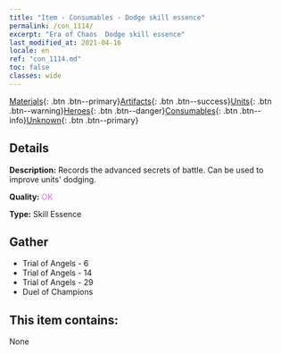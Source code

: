 ```yaml
---
title: "Item - Consumables - Dodge skill essence"
permalink: /con_1114/
excerpt: "Era of Chaos  Dodge skill essence"
last_modified_at: 2021-04-16
locale: en
ref: "con_1114.md"
toc: false
classes: wide
---
```

 [Materials](/Items/){: .btn .btn--primary}[Artifacts](/Items/Artifacts/){: .btn .btn--success}[Units](/Items/Units/){: .btn .btn--warning}[Heroes](/Items/Heroes/){: .btn .btn--danger}[Consumables](/Items/Consumables/){: .btn .btn--info}[Unknown](/Items/Unknown/){: .btn .btn--primary}

## Details
 **Description:** Records the advanced secrets of battle. Can be used to improve units' dodging.

 **Quality:** <span style="color: #DA70D6">OK</span>

 **Type:** Skill Essence

## Gather

*    Trial of Angels - 6 
*    Trial of Angels - 14 
*    Trial of Angels - 29 
*    Duel of Champions 

## This item contains:

  None

